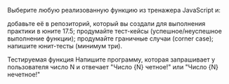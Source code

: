 Выберите любую реализованную функцию из тренажера JavaScript и:

добавьте её в репозиторий, который вы создали для выполнения практики в юните 17.5;
продумайте тест-кейсы (успешное/неуспешное выполнение функции);
продумайте граничные случаи (corner case);
напишите юнит-тесты (минимум три).

Тестируемая функция
Напишите программу, которая запрашивает у пользователя число N и отвечает "Число {N} четное!" или "Число {N} нечетное!"